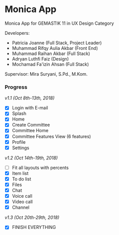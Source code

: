 # Monica App

Monica App for GEMASTIK 11 in UX Design Category

Developers:
- Patricia Joanne (Full Stack, Project Leader)
- Muhammad Rifqy Aulia Akbar (Front End)
- Muhammad Raihan Akbar (Full Stack)
- Adryan Luthfi Faiz (Design)
- Mochamad Fa'izin Ahsan (Full Stack)

Supervisor:
Mira Suryani, S.Pd., M.Kom.

### Progress

*v1.1 (Oct 8th-13th, 2018)*
- [x] Login with E-mail
- [x] Splash
- [x] Home
- [x] Create Committee
- [x] Committee Home
- [x] Committee Features View (6 features)
- [x] Profile
- [x] Settings

*v1.2 (Oct 14th-19th, 2018)*
- [ ] Fit all layouts with percents
- [x] Item list
- [x] To do list
- [x] Files
- [x] Chat
- [x] Voice call
- [x] Video call
- [x] Channel

*v1.3 (Oct 20th-29th, 2018)*
- [x] FINISH EVERYTHING
